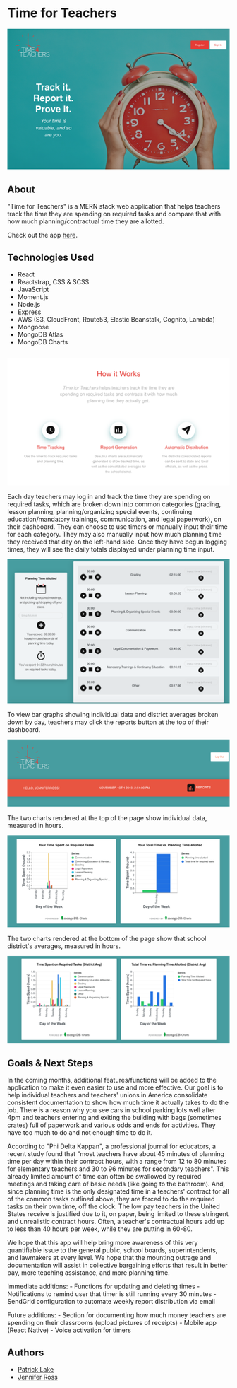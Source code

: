 # Time for Teachers 

<img src="./readme-images/main-landing.png" alt="Landing Page for 'Time for Teachers' app">

## About

"Time for Teachers" is a MERN stack web application that helps teachers track the time they are spending on required tasks and compare that with how much planning/contractual time they are allotted.

Check out the app [here](https://timeforteachers.us). 

## Technologies Used

- React 
- Reactstrap, CSS & SCSS 
- JavaScript
- Moment.js
- Node.js
- Express
- AWS (S3, CloudFront, Route53, Elastic Beanstalk, Cognito, Lambda)
- Mongoose 
- MongoDB Atlas
- MongoDB Charts 

## 

<img src="./readme-images/description-landing.png" alt="Description on landing page for 'Time for Teachers' app">

Each day teachers may log in and track the time they are spending on required tasks, which are broken down into common categories (grading, lesson planning, planning/organizing special events, continuing education/mandatory trainings, communication, and legal paperwork), on their dashboard. They can choose to use timers or manually input their time for each category. They may also manually input how much planning time they received that day on the left-hand side. Once they have begun logging times, they will see the daily totals displayed under planning time input. 

<img src="./readme-images/time-dashboard.png" alt="Time input on dashboard">

To view bar graphs showing individual data and district averages broken down by day, teachers may click the reports button at the top of their dashboard. 

<img src="./readme-images/top-dashboard.png" alt="Reports tab on dashboard">

The two charts rendered at the top of the page show individual data, measured in hours. 

<img src="./readme-images/your-time-charts.png" alt="Your individual data on reports">

The two charts rendered at the bottom of the page show that school district's averages, measured in hours. 

<img src="./readme-images/dist-avg-charts.png" alt="District averages on reports">

## Goals & Next Steps 

In the coming months, additional features/functions will be added to the application to make it even easier to use and more effective. Our goal is to help individual teachers and teachers' unions in America consolidate consistent documentation to show how much time it actually takes to do the job. There is a reason why you see cars in school parking lots well after 4pm and teachers entering and exiting the building with bags (sometimes crates) full of paperwork and various odds and ends for activities. They have too much to do and not enough time to do it. 

According to "Phi Delta Kappan", a professional journal for educators, a recent study found that "most teachers have about 45 minutes of planning time per day within their contract hours, with a range from 12 to 80 minutes for elementary teachers and 30 to 96 minutes for secondary teachers". This already limited amount of time can often be swallowed by required meetings and taking care of basic needs (like going to the bathroom). And, since planning time is the only designated time in a teachers' contract for all of the common tasks outlined above, they are forced to do the required tasks on their own time, off the clock. The low pay teachers in the United States receive is justified due to it, on paper, being limited to these stringent and unrealistic contract hours. Often, a teacher's contractual hours add up to less than 40 hours per week, while they are putting in 60-80. 

We hope that this app will help bring more awareness of this very quantifiable issue to the general public, school boards, superintendents, and lawmakers at every level. We hope that the mounting outrage and documentation will assist in collective bargaining efforts that result in better pay, more teaching assistance, and more planning time. 

Immediate additions: 
    - Functions for updating and deleting times
    - Notifications to remind user that timer is still running every 30 minutes
    - SendGrid configuration to automate weekly report distribution via email

Future additions: 
    - Section for documenting how much money teachers are spending on their classrooms (upload pictures of receipts)
    - Mobile app (React Native)
    - Voice activation for timers

## Authors

- [Patrick Lake](https://github.com/plake492) 
- [Jennifer Ross](https://github.com/jenross)

